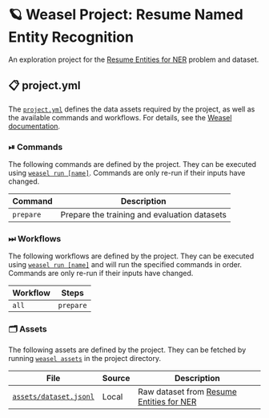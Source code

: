 <!-- WEASEL: AUTO-GENERATED DOCS START (do not remove) -->

# 🪐 Weasel Project: Resume Named Entity Recognition

An exploration project for the [Resume Entities for NER](https://www.kaggle.com/datasets/dataturks/resume-entities-for-ner) problem and dataset.

## 📋 project.yml

The [`project.yml`](project.yml) defines the data assets required by the
project, as well as the available commands and workflows. For details, see the
[Weasel documentation](https://github.com/explosion/weasel).

### ⏯ Commands

The following commands are defined by the project. They
can be executed using [`weasel run [name]`](https://github.com/explosion/weasel/tree/main/docs/cli.md#rocket-run).
Commands are only re-run if their inputs have changed.

| Command | Description |
| --- | --- |
| `prepare` | Prepare the training and evaluation datasets |

### ⏭ Workflows

The following workflows are defined by the project. They
can be executed using [`weasel run [name]`](https://github.com/explosion/weasel/tree/main/docs/cli.md#rocket-run)
and will run the specified commands in order. Commands are only re-run if their
inputs have changed.

| Workflow | Steps |
| --- | --- |
| `all` | `prepare` |

### 🗂 Assets

The following assets are defined by the project. They can
be fetched by running [`weasel assets`](https://github.com/explosion/weasel/tree/main/docs/cli.md#open_file_folder-assets)
in the project directory.

| File | Source | Description |
| --- | --- | --- |
| [`assets/dataset.jsonl`](assets/dataset.jsonl) | Local | Raw dataset from [Resume Entities for NER](https://www.kaggle.com/datasets/dataturks/resume-entities-for-ner) |

<!-- WEASEL: AUTO-GENERATED DOCS END (do not remove) -->